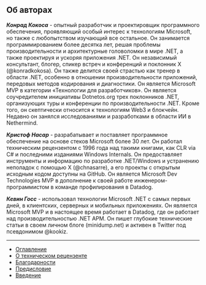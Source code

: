 ## Об авторах

***Конрад Кокоса*** - опытный разработчик и проектировщик программного обеспечения, проявляющий особый интерес к технологиям Microsoft, но также с любопытством изучающий все остальное. Он занимается программированием более десятка лет, решая проблемы производительности и архитектурные головоломки в мире .NET, а также проектируя и ускоряя приложения .NET. Он независимый консультант, блогер, спикер встреч и конференций и поклонник X (@konradkokosa). Он также делится своей страстью как тренер в области .NET, особенно в отношении производительности приложений, передовых методов кодирования и диагностики. Он является Microsoft MVP в категории «Технологии для разработчиков». Он является соучредителем инициативы Dotnetos.org трех поклонников .NET, организующих туры и конференции по производительности .NET. Кроме того, он скептически относится к технологиям Web3 и блокчейн. Недавно он занялся исследованиями и разработками в области ИИ в Nethermind.

***Кристоф Насар*** - разрабатывает и поставляет программное обеспечение на основе стеков Microsoft более 30 лет. Он работал техническим рецензентом с 1996 года над такими книгами, как CLR via C# и последними изданиями Windows Internals. Он предоставляет инструменты и информацию по разработке .NET/Windows и устранению неполадок с помощью X (@chnasarre), а его проекты с открытым исходным кодом доступны на GitHub. Он является Microsoft Dev Technologies MVP в дополнение к своей работе инженером-программистом в команде профилирования в Datadog.

***Кевин Госс*** - использовал технологии Microsoft .NET с самых первых дней, в клиентских, серверных и мобильных приложениях. Он является Microsoft MVP и в настоящее время работает в Datadog, где он работает над производительностью .NET APM. Он пишет глубокие технические статьи в своем личном блоге (minidump.net) и активен в Twitter под псевдонимом @kookiz.</p>

---
- [Оглавление](https://brown-aleks.github.io/prodotnetmemory.github.io/src)  
- [О техническом рецензенте](../about/about-the-technical-reviewer.md)  
- [Благодарности](../about/acknowledgments.md)  
- [Предисловие](../about/foreword.md)  
- [Введение](../about/introduction.md)